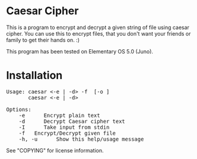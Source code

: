 # Caesar Cipher
This is a program to encrypt and decrypt a given string of file using caesar cipher. You can
use this to encrypt files, that you don't want your friends or family to get their hands on. :)

This program has been tested on Elementary OS 5.0 (Juno).

# Installation


<pre>
Usage: caesar <-e | -d> -f <file name> [-o <output file name>] <shift size>
       caesar <-e | -d> <plain text> <shift size>
	
Options:
	-e		Encrypt plain text
	-d		Decrypt Caesar cipher text
	-I		Take input from stdin
	-f <file name>	Encrypt/Decrypt given file
	-h, -u		Show this help/usage message
</pre>
See "COPYING" for license information.
